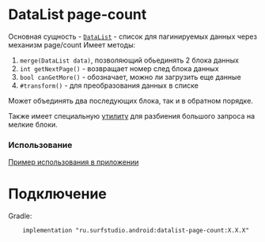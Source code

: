 # DataList page-count
Основная сущность - [`DataList`][dl] - список для пагинируемых данных через механизм page/count
Имеет методы:
 1. `merge(DataList data)`, позволяющий обьединять 2 блока данных
 2. `int getNextPage()` - возвращает номер след блока данных
 3. `bool canGetMore()` - обозначает, можно ли загрузить еще данные
 1. `#transform()` - для преобразования данных в списке

Может объединять два последующих блока, так и в обратном порядке.

Также имеет специальную [утилиту][util] для разбиения большого запроса на мелкие блоки.

### Использование
[Пример использования в приложении](/deprecated/network/sample)

# Подключение
Gradle:
```
    implementation "ru.surfstudio.android:datalist-page-count:X.X.X"
```

[util]: src/main/java/ru/surfstudio/android/datalistpagecount/util/PaginationableUtil.java
[dl]: src/main/java/ru/surfstudio/android/datalistpagecount/domain/datalist/DataList.java